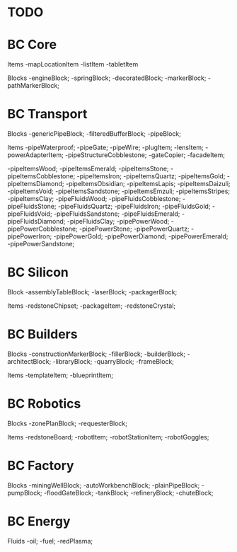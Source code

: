 TODO
===========

# BC Core

Items
-mapLocationItem
-listItem
-tabletItem

Blocks
-engineBlock;
-springBlock;
-decoratedBlock;
-markerBlock;
-pathMarkerBlock;


# BC Transport

Blocks
-genericPipeBlock;
-filteredBufferBlock;
-pipeBlock;

Items
-pipeWaterproof;
-pipeGate;
-pipeWire;
-plugItem;
-lensItem;
-powerAdapterItem;
-pipeStructureCobblestone;
-gateCopier;
-facadeItem;

-pipeItemsWood;
-pipeItemsEmerald;
-pipeItemsStone;
-pipeItemsCobblestone;
-pipeItemsIron;
-pipeItemsQuartz;
-pipeItemsGold;
-pipeItemsDiamond;
-pipeItemsObsidian;
-pipeItemsLapis;
-pipeItemsDaizuli;
-pipeItemsVoid;
-pipeItemsSandstone;
-pipeItemsEmzuli;
-pipeItemsStripes;
-pipeItemsClay;
-pipeFluidsWood;
-pipeFluidsCobblestone;
-pipeFluidsStone;
-pipeFluidsQuartz;
-pipeFluidsIron;
-pipeFluidsGold;
-pipeFluidsVoid;
-pipeFluidsSandstone;
-pipeFluidsEmerald;
-pipeFluidsDiamond;
-pipeFluidsClay;
-pipePowerWood;
-pipePowerCobblestone;
-pipePowerStone;
-pipePowerQuartz;
-pipePowerIron;
-pipePowerGold;
-pipePowerDiamond;
-pipePowerEmerald;
-pipePowerSandstone;


# BC Silicon

Block
-assemblyTableBlock;
-laserBlock;
-packagerBlock;

Items
-redstoneChipset;
-packageItem;
-redstoneCrystal;


# BC Builders

Blocks
-constructionMarkerBlock;
-fillerBlock;
-builderBlock;
-architectBlock;
-libraryBlock;
-quarryBlock;
-frameBlock;

Items
-templateItem;
-blueprintItem;


# BC Robotics

Blocks
-zonePlanBlock;
-requesterBlock;

Items
-redstoneBoard;
-robotItem;
-robotStationItem;
-robotGoggles;


# BC Factory

Blocks
-miningWellBlock;
-autoWorkbenchBlock;
-plainPipeBlock;
-pumpBlock;
-floodGateBlock;
-tankBlock;
-refineryBlock;
-chuteBlock;


# BC Energy

Fluids
-oil;
-fuel;
-redPlasma;